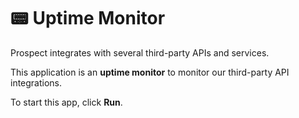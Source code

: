 # 📟 Uptime Monitor

Prospect integrates with several third-party APIs and services.

This application is an **uptime monitor** to monitor our third-party API integrations.

To start this app, click **Run**.